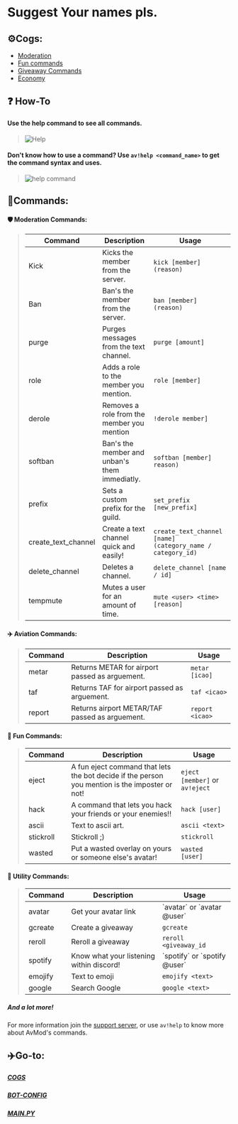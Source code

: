 # Suggest Your names pls.


<!-- [![img][1]][2]

[1]:  https://botlist.space/bot/761414234767884318/badge?property=tag
[2]:  https://top.gg/bot/761414234767884318

[![img][3]][4]

[3]:  https://botlist.space/bot/761414234767884318/badge?property=support
[4]:  https://discord.gg/eJrTyEX -->


## ⚙️Cogs:
- [Moderation](https://github.com/dev-737/AvMod-V2/blob/master/cogs/commands.py)
- [Fun commands](https://github.com/dev-737/AvMod-V2/blob/master/cogs/fun.py)
- [Giveaway Commands](https://github.com/dev-737/AvMod-V2/blob/master/cogs/giveaway.py)
- [Economy](https://github.com/dev-737/AvMod-V2/blob/master/cogs/_eco.py)
## ❓ How-To

#### Use the help command to see all commands.
> ![Help](https://media.discordapp.net/attachments/764862897830363146/797688566594666586/unknown.png) 

#### Don't know how to use a command? Use `av!help <command_name>` to get the command syntax and uses.
> ![help command](https://media.discordapp.net/attachments/769570575659171871/797688806585270292/unknown.png)

## 🤖Commands:
<h4 id="🛡️ moderation-commands-">🛡️ Moderation Commands:</h4>
<blockquote>
<table>
<thead>
<tr>
<th>Command</th>
<th>Description</th>
<th>Usage</th>
</tr>
</thead>
<tbody>
<tr>
<td>Kick</td>
<td>Kicks the member from the server.</td>
<td><code>kick [member] (reason)</code></td>
</tr>
<tr>
<td>Ban</td>
<td>Ban&#39;s the member from the server.</td>
<td><code>ban [member] (reason)</code></td>
</tr>
<tr>
<td>purge</td>
<td>Purges messages from the text channel.</td>
<td><code>purge [amount]</code></td>
</tr>
<tr>
<td>role</td>
<td>Adds a role to the member you mention.</td>
<td><code>role [member]</code></td>
</tr>
<tr>
<td>derole</td>
<td>Removes a role from the member you mention</td>
<td><code>!derole member]</code></td>
</tr>
<tr>
<td>softban</td>
<td>Ban&#39;s the member and unban&#39;s them immediatly.</td>
<td><code>softban [member] reason)</code></td>
</tr>
<tr>
<td>prefix</td>
<td>Sets a custom prefix for the guild.</td>
<td><code>set_prefix [new_prefix]</code></td>
</tr>
<tr>
<td>create_text_channel</td>
<td>Create a text channel quick and easily!</td>
<td><code>create_text_channel [name] (category_name / category_id)</code></td>
</tr>
<tr>
<td>delete_channel</td>
<td>Deletes a channel.</td>
<td><code>delete_channel [name / id]</code></td>
</tr>
<tr>
<td>tempmute</td>
<td>Mutes a user for an amount of time.</td>
<td><code>mute &lt;user&gt; &lt;time&gt; [reason]</code></td>
</tr>
</tbody>
</table>
</blockquote>
<h4 id="✈️ aviation-commands-">✈️ Aviation Commands:</h4>
<blockquote>
<table>
<thead>
<tr>
<th>Command</th>
<th>Description</th>
<th>Usage</th>
</tr>
</thead>
<tbody>
<tr>
<td>metar</td>
<td>Returns METAR for airport passed as arguement.</td>
<td><code>metar [icao]</code></td>
</tr>
<tr>
<td>taf</td>
<td>Returns TAF for airport passed as arguement.</td>
<td><code>taf &lt;icao&gt;</code></td>
</tr>
<tr>
<td>report</td>
<td>Returns airport METAR/TAF passed as arguement.</td>
<td><code>report &lt;icao&gt;</code></td>
</tr>
</tbody>
</table>
</blockquote>
<h4 id="fun-commands-">💸 Fun Commands:</h4>
<blockquote>
<table>
<thead>
<tr>
<th>Command</th>
<th>Description</th>
<th>Usage</th>
</tr>
</thead>
<tbody>
<tr>
<td>eject</td>
<td>A fun eject command that lets the bot decide if the person you mention is the imposter or not!</td>
<td><code>eject [member]</code> or <code>av!eject</code> </td>
</tr>
<tr>
<td>hack</td>
<td>A command that lets you hack your friends or your enemies!!</td>
<td><code>hack [user]</code></td>
</tr>
<tr>
<td>ascii</td>
<td>Text to ascii art.</td>
<td><code>ascii &lt;text&gt;</code></td>
</tr>
<tr>
<td>stickroll</td>
<td>Stickroll ;)</td>
<td><code>stickroll</code></td>
</tr>
<tr>
<td>wasted</td>
<td>Put a wasted overlay on yours or someone else's avatar!</td>
<td><code>wasted [user]</code></td>
</tr>
</tbody>
</table>
</blockquote>
<h4 id="utility-commands-">🔨 Utility Commands:</h4>
<blockquote>
<table>
<thead>
<tr>
<th>Command</th>
<th>Description</th>
<th>Usage</th>
</tr>
</thead>
<tbody>
<tr>
<td>avatar</td>
<td>Get your avatar link</td>
<td>`avatar` or `avatar @user`</td>
</tr>
<tr>
<td>gcreate</td>
<td>Create a giveaway</td>
<td><code>gcreate</code></td>
</tr>
<tr>
<td>reroll</td>
<td>Reroll a giveaway</td>
<td><code>reroll &lt;giveaway_id</code></td>
</tr>
<tr>
<td>spotify</td>
<td>Know what your listening within discord!</td>
<td>`spotify`  or  `spotify @user`</td>
</tr>
<tr>
<td>emojify</td>
<td>Text to emoji</td>
<td><code>emojify &lt;text&gt;</code></td>
</tr>
<tr>
<td>google</td>
<td>Search Google</td>
<td><code>google &lt;text&gt;</code></td>
</tr>
</tbody>
</table>
</blockquote>

##### And a lot more!
For more information join the [support server](https://discord.gg/eJrTyEX), or use `av!help` to know more about AvMod's commands.

## ✈️Go-to:
##### [COGS](https://github.com/dev-737/AvMod-V2/tree/master/cogs)
##### [BOT-CONFIG](https://github.com/dev-737/AvMod-V2/tree/master/bot_config)
##### [MAIN.PY](https://github.com/dev-737/AvMod-V2/blob/master/main.py)

